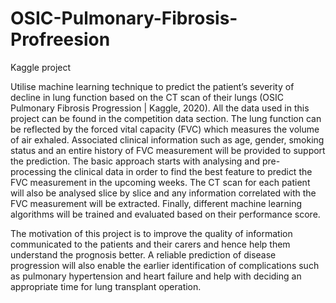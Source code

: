 # OSIC-Pulmonary-Fibrosis-Profreesion
Kaggle project <br>

Utilise machine learning technique to predict the patient’s severity of decline in lung function based on the CT scan of their lungs (OSIC Pulmonary Fibrosis Progression | Kaggle, 2020). All the data used in this project can be found in the competition data section. The lung function can be reflected by the forced vital capacity (FVC) which measures the volume of air exhaled. Associated clinical information such as age, gender, smoking status and an entire history of FVC measurement will be provided to support the prediction. The basic approach starts with analysing and pre-processing the clinical data in order to find the best feature to predict the FVC measurement in the upcoming weeks. The CT scan for each patient will also be analysed slice by slice and any information correlated with the FVC measurement will be extracted. Finally, different machine learning algorithms will be trained and evaluated based on their performance score.<br>

The motivation of this project is to improve the quality of information communicated to the patients and their carers and hence help them understand the prognosis better. A reliable prediction of disease progression will also enable the earlier identification of complications such as pulmonary hypertension and heart failure and help with deciding an appropriate time for lung transplant operation.
